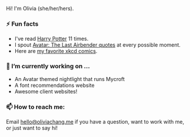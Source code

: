 Hi! I'm Olivia (she/her/hers).

### ⚡  Fun facts
* I've read [Harry Potter](https://hpquotes.oliviachang.me/) 11 times.
* I spout [Avatar: The Last Airbender quotes](https://iroh.oliviachang.me/) at every possible moment.
* Here are [my favorite xkcd comics](https://www.notion.so/Best-of-xkcd-ranked-ec0a6a362cb549e98faa38fda34d0c09).

### 🔭  I’m currently working on ...
* An Avatar themed nightlight that runs Mycroft
* A font recommendations website
* Awesome client websites!

### 📫  How to reach me:

Email [hello@oliviachang.me](hello@oliviachang.me) if you have a question, want to work with me, or just want to say hi!

